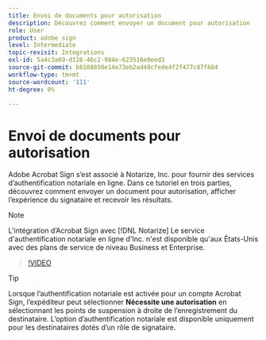 ```yaml
---
title: Envoi de documents pour autorisation
description: Découvrez comment envoyer un document pour autorisation
role: User
product: adobe sign
level: Intermediate
topic-revisit: Integrations
exl-id: 5a4c3a69-d126-46c2-984e-623516e0eed3
source-git-commit: b6108850e14e73eb2ad49cfede4f2f477c87f684
workflow-type: tm+mt
source-wordcount: '111'
ht-degree: 0%

---
```


# Envoi de documents pour autorisation

Adobe Acrobat Sign s’est associé à Notarize, Inc. pour fournir des services d’authentification notariale en ligne. Dans ce tutoriel en trois parties, découvrez comment envoyer un document pour autorisation, afficher l’expérience du signataire et recevoir les résultats.

>[!NOTE]
>
>L’intégration d’Acrobat Sign avec [!DNL Notarize] Le service d&#39;authentification notariale en ligne d&#39;Inc. n&#39;est disponible qu&#39;aux États-Unis avec des plans de service de niveau Business et Enterprise.

>[!VIDEO](https://video.tv.adobe.com/v/341029?hidetitle=true)

>[!TIP]
>
>Lorsque l’authentification notariale est activée pour un compte Acrobat Sign, l’expéditeur peut sélectionner **Nécessite une autorisation** en sélectionnant les points de suspension à droite de l’enregistrement du destinataire. L’option d’authentification notariale est disponible uniquement pour les destinataires dotés d’un rôle de signataire.

